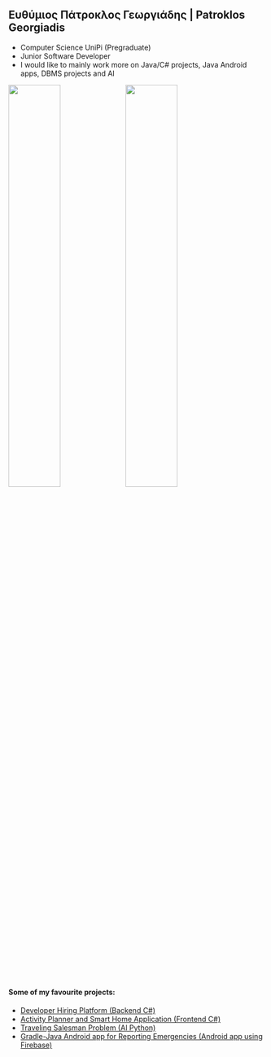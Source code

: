 ## Ευθύμιος Πάτροκλος Γεωργιάδης | Patroklos Georgiadis

- Computer Science UniPi (Pregraduate)
- Junior Software Developer
- I would like to mainly work more on Java/C# projects, Java Android apps, DBMS projects and AI

<img align="left" width="45%" src="https://github-readme-stats.vercel.app/api?username=PatroklosGeorgiadis&count_private=true&show_icons=true&theme=radical" />
<img align="left" width="45%" src="https://github-readme-stats.vercel.app/api/top-langs/?username=PatroklosGeorgiadis&count_private=true&theme=radical" />  
<br clear="left"/>
<h4>Some of my favourite projects:</h4>
<ul>
<li><a href="https://github.com/JasonSDMN2001/Soft_tech_team5">Developer Hiring Platform (Backend C#)</a></li>
<li><a href="https://github.com/PatroklosGeorgiadis/SmartAssistant-UI-Framework">Activity Planner and Smart Home Application (Frontend C#)</a></li>
<li><a href="https://github.com/PatroklosGeorgiadis/TravelingSalesman">Traveling Salesman Problem (AI Python)</a></li>
<li><a href="https://github.com/PatroklosGeorgiadis/SmartAlert">Gradle-Java Android app for Reporting Emergencies (Android app using Firebase)</a></li>
 </ul>
<!--
**PatroklosGeorgiadis/PatroklosGeorgiadis** is a ✨ _special_ ✨ repository because its `README.md` (this file) appears on your GitHub profile.

Here are some ideas to get you started:

- 🔭 I’m currently working on ...
- 🌱 I’m currently learning ...
- 👯 I’m looking to collaborate on ...
- 🤔 I’m looking for help with ...
- 💬 Ask me about ...
- 📫 How to reach me: ...
- 😄 Pronouns: ...
- ⚡ Fun fact: ...
-->
